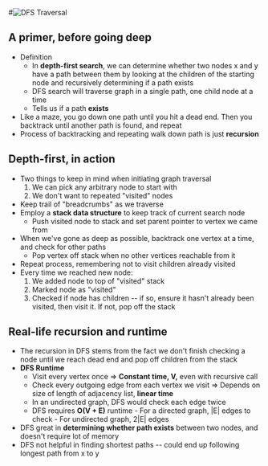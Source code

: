 #![DFS Traversal](https://medium.com/basecs/deep-dive-through-a-graph-dfs-traversal-8177df5d0f13)

## A primer, before going deep
- Definition
    - In **depth-first search**, we can determine whether two nodes x and y have a path between them by looking at the children of the starting node and recursively determining if a path exists
    - DFS search will traverse graph in a single path, one child node at a time
    - Tells us if a path **exists**
- Like a maze, you go down one path until you hit a dead end. Then you backtrack until another path is found, and repeat
- Process of backtracking and repeating walk down path is just **recursion**

## Depth-first, in action
- Two things to keep in mind when initiating graph traversal
    1. We can pick any arbitrary node to start with
    2. We don't want to repeated "visited" nodes
- Keep trail of "breadcrumbs" as we traverse
- Employ a **stack data structure** to keep track of current search node
    - Push visited node to stack and set parent pointer to vertex we came from
- When we've gone as deep as possible, backtrack one vertex at a time, and check for other paths
    - Pop vertex off stack when no other vertices reachable from it
- Repeat process, remembering not to visit children already visited
- Every time we reached new node:
    1. We added node to top of "visited" stack
    2. Marked node as "visited"
    3. Checked if node has children -- if so, ensure it hasn't already been visited, then visit it. If not, pop off the stack

## Real-life recursion and runtime
- The recursion in DFS stems from the fact we don't finish checking a node until we reach dead end and pop off children from the stack
- **DFS Runtime**
    - Visit every vertex once => **Constant time, V,** even with recursive call
    - Check every outgoing edge from each vertex we visit => Depends on size of length of adjacency list, **linear time**
    - In an undirected graph, DFS would check each edge twice
    - DFS requires **O(V + E)** runtime
            - For a directed graph, |E| edges to check
            - For undirected graph, 2|E| edges
- DFS great in **determining whether path exists** between two nodes, and doesn't require lot of memory
- DFS not helpful in finding shortest paths -- could end up following longest path from x to y
